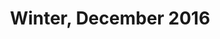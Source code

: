 ---
title: Winter, December 2016
showTitle: true
showOnHomepage: true
image: /img/drawings/winterscene.jpg
materials: pencil, paint
description:
---